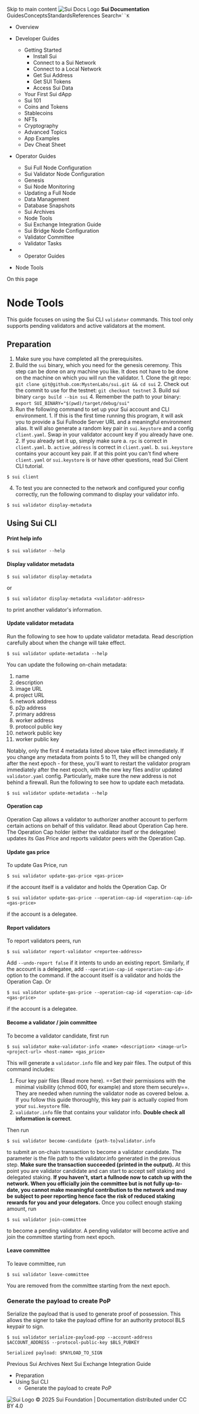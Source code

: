 Skip to main content
![Sui Docs Logo](https://docs.sui.io/img/sui-logo.svg)
**Sui Documentation**
GuidesConceptsStandardsReferences
Search`⌘``K`
  * Overview
  * Developer Guides
    * Getting Started
      * Install Sui
      * Connect to a Sui Network
      * Connect to a Local Network
      * Get Sui Address
      * Get SUI Tokens
      * Access Sui Data
    * Your First Sui dApp
    * Sui 101
    * Coins and Tokens
    * Stablecoins
    * NFTs
    * Cryptography
    * Advanced Topics
    * App Examples
    * Dev Cheat Sheet
  * Operator Guides
    * Sui Full Node Configuration
    * Sui Validator Node Configuration
    * Genesis
    * Sui Node Monitoring
    * Updating a Full Node
    * Data Management
    * Database Snapshots
    * Sui Archives
    * Node Tools
    * Sui Exchange Integration Guide
    * Sui Bridge Node Configuration
    * Validator Committee
    * Validator Tasks


  *   * Operator Guides
  * Node Tools


On this page
# Node Tools
This guide focuses on using the Sui CLI `validator` commands.
This tool only supports pending validators and active validators at the moment.
## Preparation​
  1. Make sure you have completed all the prerequisites.
  2. Build the `sui` binary, which you need for the genesis ceremony. This step can be done on any machine you like. It does not have to be done on the machine on which you will run the validator.
    1. Clone the git repo:
`git clone git@github.com:MystenLabs/sui.git && cd sui`
    2. Check out the commit to use for the testnet:
`git checkout testnet`
    3. Build sui binary
`cargo build --bin sui`
    4. Remember the path to your binary:
`export SUI_BINARY="$(pwd)/target/debug/sui"`
  3. Run the following command to set up your Sui account and CLI environment.
    1. If this is the first time running this program, it will ask you to provide a Sui Fullnode Server URL and a meaningful environment alias. It will also generate a random key pair in `sui.keystore` and a config `client.yaml`. Swap in your validator account key if you already have one.
    2. If you already set it up, simply make sure a. `rpc` is correct in `client.yaml`. b. `active_address` is correct in `client.yaml`. b. `sui.keystore` contains your account key pair.
If at this point you can't find where `client.yaml` or `sui.keystore` is or have other questions, read Sui Client CLI tutorial.
```
$ sui client  

```

  4. To test you are connected to the network and configured your config correctly, run the following command to display your validator info.


```
$ sui validator display-metadata  

```

## Using Sui CLI​
#### Print help info​
```
$ sui validator --help  

```

#### Display validator metadata​
```
$ sui validator display-metadata  

```

or
```
$ sui validator display-metadata <validator-address>  

```

to print another validator's information.
#### Update validator metadata​
Run the following to see how to update validator metadata. Read description carefully about when the change will take effect.
```
$ sui validator update-metadata --help  

```

You can update the following on-chain metadata:
  1. name
  2. description
  3. image URL
  4. project URL
  5. network address
  6. p2p address
  7. primary address
  8. worker address
  9. protocol public key
  10. network public key
  11. worker public key


Notably, only the first 4 metadata listed above take effect immediately.
If you change any metadata from points 5 to 11, they will be changed only after the next epoch - for these, you'll want to restart the validator program immediately after the next epoch, with the new key files and/or updated `validator.yaml` config. Particularly, make sure the new address is not behind a firewall.
Run the following to see how to update each metadata.
```
$ sui validator update-metadata --help  

```

#### Operation cap​
Operation Cap allows a validator to authorizer another account to perform certain actions on behalf of this validator. Read about Operation Cap here.
The Operation Cap holder (either the valdiator itself or the delegatee) updates its Gas Price and reports validator peers with the Operation Cap.
#### Update gas price​
To update Gas Price, run
```
$ sui validator update-gas-price <gas-price>  

```

if the account itself is a validator and holds the Operation Cap. Or
```
$ sui validator update-gas-price --operation-cap-id <operation-cap-id> <gas-price>  

```

if the account is a delegatee.
#### Report validators​
To report validators peers, run
```
$ sui validator report-validator <reportee-address>  

```

Add `--undo-report false` if it intents to undo an existing report.
Similarly, if the account is a delegatee, add `--operation-cap-id <operation-cap-id>` option to the command.
if the account itself is a validator and holds the Operation Cap. Or
```
$ sui validator update-gas-price --operation-cap-id <operation-cap-id> <gas-price>  

```

if the account is a delegatee.
#### Become a validator / join committee​
To become a validator candidate, first run
```
$ sui validator make-validator-info <name> <description> <image-url> <project-url> <host-name> <gas_price>  

```

This will generate a `validator.info` file and key pair files. The output of this command includes:
  1. Four key pair files (Read more here). ==Set their permissions with the minimal visibility (chmod 600, for example) and store them securely==. They are needed when running the validator node as covered below. a. If you follow this guide thoroughly, this key pair is actually copied from your `sui.keystore` file.
  2. `validator.info` file that contains your validator info. **Double check all information is correct**.


Then run
```
$ sui validator become-candidate {path-to}validator.info  

```

to submit an on-chain transaction to become a validator candidate. The parameter is the file path to the validator.info generated in the previous step. **Make sure the transaction succeeded (printed in the output).**
At this point you are validator candidate and can start to accept self staking and delegated staking.
**If you haven't, start a fullnode now to catch up with the network. When you officially join the committee but is not fully up-to-date, you cannot make meaningful contribution to the network and may be subject to peer reporting hence face the risk of reduced staking rewards for you and your delegators.**
Once you collect enough staking amount, run
```
$ sui validator join-committee  

```

to become a pending validator. A pending validator will become active and join the committee starting from next epoch.
#### Leave committee​
To leave committee, run
```
$ sui validator leave-committee  

```

You are removed from the committee starting from the next epoch.
### Generate the payload to create PoP​
Serialize the payload that is used to generate proof of possession. This allows the signer to take the payload offline for an authority protocol BLS keypair to sign.
```
$ sui validator serialize-payload-pop --account-address $ACCOUNT_ADDRESS --protocol-public-key $BLS_PUBKEY  

```

```
Serialized payload: $PAYLOAD_TO_SIGN  

```

Previous
Sui Archives
Next
Sui Exchange Integration Guide
  * Preparation
  * Using Sui CLI
    * Generate the payload to create PoP


![Sui Logo](https://docs.sui.io/img/sui-logo-footer.svg)
© 2025 Sui Foundation | Documentation distributed under CC BY 4.0
